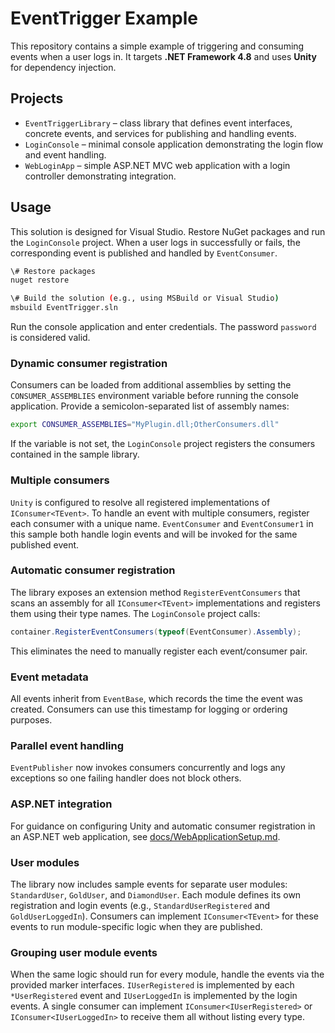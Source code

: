 # EventTrigger Example

This repository contains a simple example of triggering and consuming events when a user logs in. It targets **.NET Framework 4.8** and uses **Unity** for dependency injection.

## Projects

- `EventTriggerLibrary` &ndash; class library that defines event interfaces, concrete events, and services for publishing and handling events.
- `LoginConsole` &ndash; minimal console application demonstrating the login flow and event handling.
- `WebLoginApp` &ndash; simple ASP.NET MVC web application with a login controller demonstrating integration.

## Usage

This solution is designed for Visual Studio. Restore NuGet packages and run the `LoginConsole` project. When a user logs in successfully or fails, the corresponding event is published and handled by `EventConsumer`.

```bash
\# Restore packages
nuget restore

\# Build the solution (e.g., using MSBuild or Visual Studio)
msbuild EventTrigger.sln
```

Run the console application and enter credentials. The password `password` is considered valid.

### Dynamic consumer registration

Consumers can be loaded from additional assemblies by setting the `CONSUMER_ASSEMBLIES` environment variable before running the console application. Provide a semicolon-separated list of assembly names:

```bash
export CONSUMER_ASSEMBLIES="MyPlugin.dll;OtherConsumers.dll"
```

If the variable is not set, the `LoginConsole` project registers the consumers contained in the sample library.

### Multiple consumers

`Unity` is configured to resolve all registered implementations of `IConsumer<TEvent>`.
To handle an event with multiple consumers, register each consumer with a unique
name. `EventConsumer` and `EventConsumer1` in this sample both handle login
events and will be invoked for the same published event.

### Automatic consumer registration

The library exposes an extension method `RegisterEventConsumers` that scans an
assembly for all `IConsumer<TEvent>` implementations and registers them using
their type names. The `LoginConsole` project calls:

```csharp
container.RegisterEventConsumers(typeof(EventConsumer).Assembly);
```

This eliminates the need to manually register each event/consumer pair.

### Event metadata

All events inherit from `EventBase`, which records the time the event was created. Consumers can use this timestamp for logging or ordering purposes.

### Parallel event handling

`EventPublisher` now invokes consumers concurrently and logs any exceptions so one failing handler does not block others.

### ASP.NET integration

For guidance on configuring Unity and automatic consumer registration in an ASP.NET web application, see [docs/WebApplicationSetup.md](docs/WebApplicationSetup.md).

### User modules

The library now includes sample events for separate user modules:
`StandardUser`, `GoldUser`, and `DiamondUser`. Each module defines its own
registration and login events (e.g., `StandardUserRegistered` and
`GoldUserLoggedIn`). Consumers can implement `IConsumer<TEvent>` for these
events to run module-specific logic when they are published.

### Grouping user module events

When the same logic should run for every module, handle the events via the
provided marker interfaces. `IUserRegistered` is implemented by each
`*UserRegistered` event and `IUserLoggedIn` is implemented by the login events.
A single consumer can implement `IConsumer<IUserRegistered>` or
`IConsumer<IUserLoggedIn>` to receive them all without listing every type.
